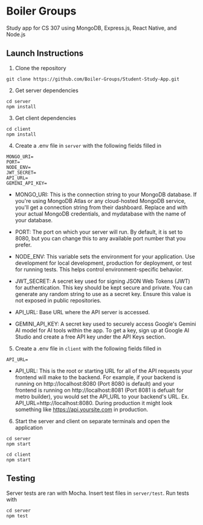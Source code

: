 # Boiler Groups
Study app for CS 307 using MongoDB, Express.js, React Native, and Node.js

## Launch Instructions

1. Clone the repository
```
git clone https://github.com/Boiler-Groups/Student-Study-App.git
```

2. Get server dependencies
```
cd server
npm install
```

3. Get client dependencies
```
cd client
npm install
```

4. Create a .env file in `server` with the following fields filled in
```
MONGO_URI=
PORT=
NODE_ENV=
JWT_SECRET=
API_URL=
GEMINI_API_KEY=
```
- MONGO_URI: This is the connection string to your MongoDB database. If you're using MongoDB Atlas or any cloud-hosted MongoDB service, you'll get a connection string from their dashboard. Replace <username> and <password> with your actual MongoDB credentials, and mydatabase with the name of your database.

- PORT: The port on which your server will run. By default, it is set to 8080, but you can change this to any available port number that you prefer.

- NODE_ENV: This variable sets the environment for your application. Use development for local development, production for deployment, or test for running tests. This helps control environment-specific behavior.

- JWT_SECRET: A secret key used for signing JSON Web Tokens (JWT) for authentication. This key should be kept secure and private. You can generate any random string to use as a secret key. Ensure this value is not exposed in public repositories.

- API_URL: Base URL where the API server is accessed.

- GEMINI_API_KEY: A secret key used to securely access Google's Gemini AI model for AI tools within the app. To get a key, sign up at Google AI Studio and create a free API key under the API Keys section.

5. Create a .env file in `client` with the following fields filled in
```
API_URL=
```
- API_URL: This is the root or starting URL for all of the API requests your frontend will make to the backend. 
For example, if your backend is running on http://localhost:8080 (Port 8080 is default) 
and your frontend is running on http://localhost:8081 (Port 8081 is defualt for metro builder), you would set the API_URL to your backend's URL.
Ex. API_URL=http://localhost:8080. During production it might look something like https://api.yoursite.com in production.

6. Start the server and client on separate terminals and open the application
```
cd server
npm start
```
```
cd client
npm start
```

## Testing
Server tests are ran with Mocha. Insert test files in `server/test`. Run tests with
```
cd server
npm test
```
